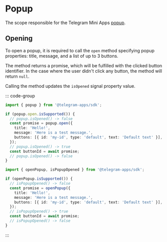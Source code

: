 # Popup

The scope responsible for the Telegram Mini Apps [popup](../../../../platform/popup.md).

## Opening

To open a popup, it is required to call the `open` method specifying popup properties: title,
message, and a list of up to 3 buttons.

The method returns a promise, which will be fulfilled with the clicked button identifier. In the
case where the user didn't click any button, the method will return `null`.

Calling the method updates the `isOpened` signal property value.

::: code-group

```ts [Using object]
import { popup } from '@telegram-apps/sdk';

if (popup.open.isSupported()) {
  // popup.isOpened() -> false
  const promise = popup.open({
    title: 'Hello!',
    message: 'Here is a test message.',
    buttons: [{ id: 'my-id', type: 'default', text: 'Default text' }],
  });
  // popup.isOpened() -> true
  const buttonId = await promise;
  // popup.isOpened() -> false 
}
```

```ts [Using function]
import { openPopup, isPopupOpened } from '@telegram-apps/sdk';

if (openPopup.isSupported()) {
  // isPopupOpened() -> false
  const promise = openPopup({
    title: 'Hello!',
    message: 'Here is a test message.',
    buttons: [{ id: 'my-id', type: 'default', text: 'Default text' }],
  });
  // isPopupOpened() -> true
  const buttonId = await promise;
  // isPopupOpened() -> false
}
```

:::
